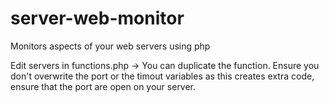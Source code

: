 # server-web-monitor
Monitors aspects of your web servers using php


Edit servers in functions.php -> You can duplicate the function. Ensure you don't overwrite the port or the timout variables as this creates extra code, ensure that the port are open on your server.
